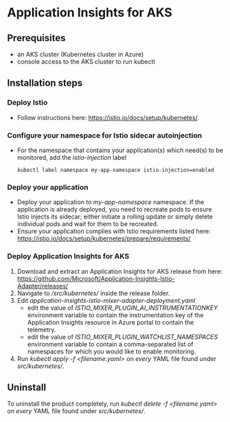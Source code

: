 # Application Insights for AKS

## Prerequisites
- an AKS cluster (Kubernetes cluster in Azure)
- console access to the AKS cluster to run kubectl

## Installation steps

### Deploy Istio
- Follow instructions here: https://istio.io/docs/setup/kubernetes/.

### Configure your namespace for Istio sidecar autoinjection
- For the namespace that contains your application(s) which need(s) to be monitored, add the *istio-injection* label
  ```
  kubectl label namespace my-app-namespace istio-injection=enabled
  ```

### Deploy your application
- Deploy your application to *my-app-namespace* namespace. If the application is already deployed, you need to recreate pods to ensure Istio injects its sidecar; either initiate a rolling update or simply delete individual pods and wait for them to be recreated.
- Ensure your application complies with Istio requirements listed here: https://istio.io/docs/setup/kubernetes/prepare/requirements/

### Deploy Application Insights for AKS
1. Download and extract an Application Insights for AKS release from here: https://github.com/Microsoft/Application-Insights-Istio-Adapter/releases/
2. Navigate to */src/kubernetes/* inside the release folder.
3. Edit *application-insights-istio-mixer-adapter-deployment.yaml*
    - edit the value of *ISTIO_MIXER_PLUGIN_AI_INSTRUMENTATIONKEY* environment variable to contain the instrumentation key of the Application Insights resource in Azure portal to contain the telemetry.
    - edit the value of *ISTIO_MIXER_PLUGIN_WATCHLIST_NAMESPACES* environment variable to contain a comma-separated list of namespaces for which you would like to enable monitoring.
4. Run *kubectl apply -f <filename.yaml>* on *every* YAML file found under *src/kubernetes/*.

## Uninstall
To uninstall the product completely, run *kubectl delete -f <filename.yaml>* on *every* YAML file found under *src/kubernetes/*.
